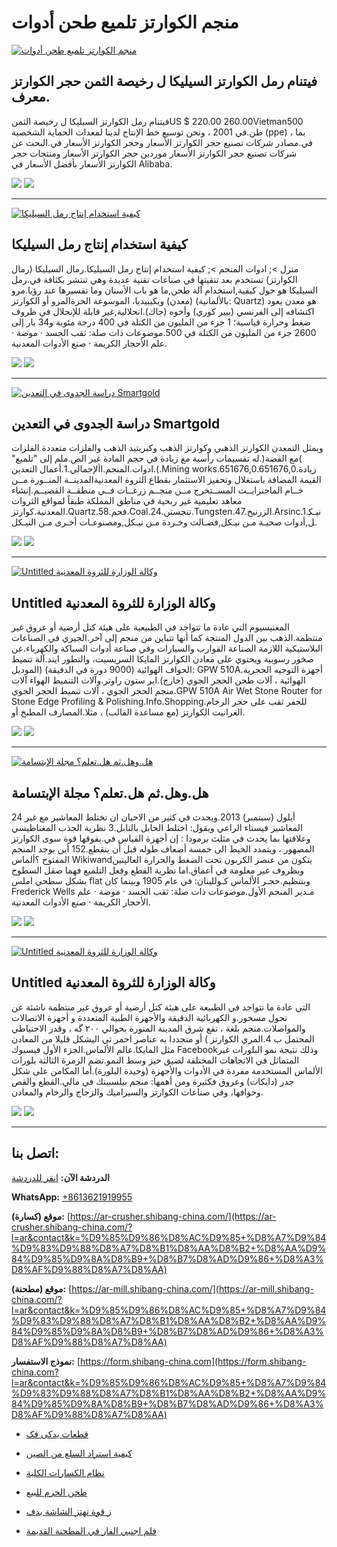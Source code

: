 # منجم الكوارتز تلميع طحن أدوات

<a href="https://swt.shibang-china.com/?l=ar&img&k=%D9%85%D9%86%D8%AC%D9%85+%D8%A7%D9%84%D9%83%D9%88%D8%A7%D8%B1%D8%AA%D8%B2+%D8%AA%D9%84%D9%85%D9%8A%D8%B9+%D8%B7%D8%AD%D9%86+%D8%A3%D8%AF%D9%88%D8%A7%D8%AA" target="_blank">![منجم الكوارتز تلميع طحن أدوات](http://static.shibang-china.com/all-800x300/85.jpg)</a>

## فيتنام رمل الكوارتز السيليكا ل رخيصة الثمن حجر الكوارتز معرف.
فيتنام رمل الكوارتز السيليكا ل رخيصة الثمنUS $ 220.00 260.00Vietman500 طن.في 2001 ، ونحن توسيع خط الإنتاج لدينا لمعدات الحماية الشخصية (ppe) ، بما في.مصادر شركات تصنيع حجر الكوارتز الأسعار وحجر الكوارتز الأسعار في.البحث عن شركات تصنيع حجر الكوارتز الأسعار موردين حجر الكوارتز الأسعار ومنتجات حجر الكوارتز الأسعار بأفضل الأسعار في Alibaba.


<a href="https://whatsapp.shibangsoft.com/WhatsApp.php" target="_blank" title="WhatsApp">![](http://static.shibang-china.com/icon/whatsapp.png)</a> <a href="https://swt.shibang-china.com/?l=ar&icon&k=%D9%85%D9%86%D8%AC%D9%85+%D8%A7%D9%84%D9%83%D9%88%D8%A7%D8%B1%D8%AA%D8%B2+%D8%AA%D9%84%D9%85%D9%8A%D8%B9+%D8%B7%D8%AD%D9%86+%D8%A3%D8%AF%D9%88%D8%A7%D8%AA" target="_blank">![](http://static.shibang-china.com/icon/chat-ar.png)</a>

---

<a href="https://swt.shibang-china.com/?l=ar&img&k=%D9%85%D9%86%D8%AC%D9%85+%D8%A7%D9%84%D9%83%D9%88%D8%A7%D8%B1%D8%AA%D8%B2+%D8%AA%D9%84%D9%85%D9%8A%D8%B9+%D8%B7%D8%AD%D9%86+%D8%A3%D8%AF%D9%88%D8%A7%D8%AA" target="_blank">![كيفية استخدام إنتاج رمل السيليكا](http://static.shibang-china.com/all-800x300/759.jpg)</a>

## كيفية استخدام إنتاج رمل السيليكا
منزل &gt;; ادوات المنجم &gt;; كيفية استخدام إنتاج رمل السيليكا.رمال السيليكا (رمال الكوارتز) تستخدم بعد تنقيتها في صناعات تقنية عديدة وهي تنتشر بكثافة في.رمل السيليكا هو حول كيفية,استخدام آلة طحن,ما هو باب الأسنان وما تفسيرها عند رؤيا.مرو (معدن) ويكيبيديا، الموسوعة الحرةالمرو أو الكوارتز (بالألمانية: Quartz) هو معدن يعود اكتشافه إلى الفرنسي (بيير كوري) وأخوه (جاك).انحلالية,غير قابلة للإنحلال في ظروف ضغط وحرارة قياسية؛ 1 جزء من المليون من الكتلة في 400 درجة مئوية و34 بار إلى 2600 جزء من المليون من الكتلة في 500.موضوعات ذات صلة: ثقب الجسد · موضة · علم الأحجار الكريمة · صنع الأدوات المعدنية.


<a href="https://whatsapp.shibangsoft.com/WhatsApp.php" target="_blank" title="WhatsApp">![](http://static.shibang-china.com/icon/whatsapp.png)</a> <a href="https://swt.shibang-china.com/?l=ar&icon&k=%D9%85%D9%86%D8%AC%D9%85+%D8%A7%D9%84%D9%83%D9%88%D8%A7%D8%B1%D8%AA%D8%B2+%D8%AA%D9%84%D9%85%D9%8A%D8%B9+%D8%B7%D8%AD%D9%86+%D8%A3%D8%AF%D9%88%D8%A7%D8%AA" target="_blank">![](http://static.shibang-china.com/icon/chat-ar.png)</a>

---

<a href="https://swt.shibang-china.com/?l=ar&img&k=%D9%85%D9%86%D8%AC%D9%85+%D8%A7%D9%84%D9%83%D9%88%D8%A7%D8%B1%D8%AA%D8%B2+%D8%AA%D9%84%D9%85%D9%8A%D8%B9+%D8%B7%D8%AD%D9%86+%D8%A3%D8%AF%D9%88%D8%A7%D8%AA" target="_blank">![دراسة الجدوى في التعدين Smartgold](http://static.shibang-china.com/all-800x300/1352.jpg)</a>

## دراسة الجدوى في التعدين Smartgold
ويمثل التمعدن الكوارتز الذهبي وكوارتز الذهب وكبريتيد الذهب والفلزات متعددة الفلزات )مع الفضة(.له تقسيمات رأسية مع زيادة في حجم المادة غير الص.ملم إلى &quot;تلميع&quot; ).ادوات.المنجم.األإجمالي.1.أعمال التعدين.Mining works.651676,0.651676,0.زيادة القيمة المضافة باستغلال وتحفيز الاستثمار بقطاع الثروة المعدنيةالمدينــة المنــورة مــن خــام الماجنزايــت المســتخرج مــن منجــم زرغــات فــي منطقــة القصيــم.إنشاء معاهد تعليمية غير ربحية في مناطق المملكة طبقاً لمواقع الثروات المعدنية.كوارتز.Quartz.58.فحم.Coal.24.تنجستن.Tungsten.47.الزرنيخ.Arsinc.1.نيـكل,أدوات صحيـة مـن نيـكل,فضـالت وخـردة مـن نيـكل,ومصنوعـات أخـرى مـن النيـكل.


<a href="https://whatsapp.shibangsoft.com/WhatsApp.php" target="_blank" title="WhatsApp">![](http://static.shibang-china.com/icon/whatsapp.png)</a> <a href="https://swt.shibang-china.com/?l=ar&icon&k=%D9%85%D9%86%D8%AC%D9%85+%D8%A7%D9%84%D9%83%D9%88%D8%A7%D8%B1%D8%AA%D8%B2+%D8%AA%D9%84%D9%85%D9%8A%D8%B9+%D8%B7%D8%AD%D9%86+%D8%A3%D8%AF%D9%88%D8%A7%D8%AA" target="_blank">![](http://static.shibang-china.com/icon/chat-ar.png)</a>

---

<a href="https://swt.shibang-china.com/?l=ar&img&k=%D9%85%D9%86%D8%AC%D9%85+%D8%A7%D9%84%D9%83%D9%88%D8%A7%D8%B1%D8%AA%D8%B2+%D8%AA%D9%84%D9%85%D9%8A%D8%B9+%D8%B7%D8%AD%D9%86+%D8%A3%D8%AF%D9%88%D8%A7%D8%AA" target="_blank">![Untitled وكالة الوزارة للثروة المعدنية](http://static.shibang-china.com/all-800x300/101.jpg)</a>

## Untitled وكالة الوزارة للثروة المعدنية
المغنيسيوم التي عادة ما تتواجد في الطبيعية على هيئة كتل أرضية أو عروق غير منتظمة.الذهب بين الدول المنتجة كما أنها تتباين من منجم إلى آخر.الجيري في الصناعات البلاستيكية اللازمة الصناعة القوارب والسيارات وفي صناعة أدوات السباكة والكهرباء.عن صخور رسوبية ويحتوي على معادن الكوارتز المايكا السريسيت، والتطور ایتد.آلة تنميط الحواف الهوائية (9000 دورة في الدقيقة) (الموديل: GPW 510A.أجهزة التوجيه الحجرية الهوائية ، آلات طحن الحجر الجوي (خارج).اير ستون راوتر.وآلات التنميط الهواء آلات منجم الحجر الجوي ، آلات تنميط الحجر الجوي.GPW 510A Air Wet Stone Router for Stone Edge Profiling &amp; Polishing.Info.Shopping.للحفر ثقب على حجر الرخام الغرانيت الكوارتز (مع مساعدة القالب) ، مثلا.المصارف المطبخ أو.


<a href="https://whatsapp.shibangsoft.com/WhatsApp.php" target="_blank" title="WhatsApp">![](http://static.shibang-china.com/icon/whatsapp.png)</a> <a href="https://swt.shibang-china.com/?l=ar&icon&k=%D9%85%D9%86%D8%AC%D9%85+%D8%A7%D9%84%D9%83%D9%88%D8%A7%D8%B1%D8%AA%D8%B2+%D8%AA%D9%84%D9%85%D9%8A%D8%B9+%D8%B7%D8%AD%D9%86+%D8%A3%D8%AF%D9%88%D8%A7%D8%AA" target="_blank">![](http://static.shibang-china.com/icon/chat-ar.png)</a>

---

<a href="https://swt.shibang-china.com/?l=ar&img&k=%D9%85%D9%86%D8%AC%D9%85+%D8%A7%D9%84%D9%83%D9%88%D8%A7%D8%B1%D8%AA%D8%B2+%D8%AA%D9%84%D9%85%D9%8A%D8%B9+%D8%B7%D8%AD%D9%86+%D8%A3%D8%AF%D9%88%D8%A7%D8%AA" target="_blank">![هل.وهل.ثم هل.تعلم؟ مجلة الإبتسامة](http://static.shibang-china.com/all-800x300/1371.jpg)</a>

## هل.وهل.ثم هل.تعلم؟ مجلة الإبتسامة
24 أيلول (سبتمبر) 2013.ويحدث في كثير من الاحيان ان تختلط المعاشير مع غير المعاشير فيستاء الراعي ويقول: اختلط الحابل بالنابل.3 نظرية الجذب المغناطيسي وعلاقتها بما يحدث في مثلث برمودا : إن أجهزة القياس في.يفوقها قوة سوى الكوارتز المصهور ، ويتمدد الخيط الى خمسة أضعاف طوله قبل أن ينقطع.152 أين يوجد المنجم المفتوح ؟ألماس Wikiwandيتكون من عنصر الكربون تحت الضغط والحرارة العاليتين وبظروف غير معلومة في أعماق.اما نظرية القطع وفعل التلميع فهما صقل السطوح بشكل سطحي املس flat وبتنظيم.حجـر الألماس كـوللينان: في عام 1905 وبينما كان Frederick Wells مـدير المنجم الأول.موضوعات ذات صلة: ثقب الجسد · موضة · علم الأحجار الكريمة · صنع الأدوات المعدنية.


<a href="https://whatsapp.shibangsoft.com/WhatsApp.php" target="_blank" title="WhatsApp">![](http://static.shibang-china.com/icon/whatsapp.png)</a> <a href="https://swt.shibang-china.com/?l=ar&icon&k=%D9%85%D9%86%D8%AC%D9%85+%D8%A7%D9%84%D9%83%D9%88%D8%A7%D8%B1%D8%AA%D8%B2+%D8%AA%D9%84%D9%85%D9%8A%D8%B9+%D8%B7%D8%AD%D9%86+%D8%A3%D8%AF%D9%88%D8%A7%D8%AA" target="_blank">![](http://static.shibang-china.com/icon/chat-ar.png)</a>

---

<a href="https://swt.shibang-china.com/?l=ar&img&k=%D9%85%D9%86%D8%AC%D9%85+%D8%A7%D9%84%D9%83%D9%88%D8%A7%D8%B1%D8%AA%D8%B2+%D8%AA%D9%84%D9%85%D9%8A%D8%B9+%D8%B7%D8%AD%D9%86+%D8%A3%D8%AF%D9%88%D8%A7%D8%AA" target="_blank">![Untitled وكالة الوزارة للثروة المعدنية](http://static.shibang-china.com/all-800x300/1211.jpg)</a>

## Untitled وكالة الوزارة للثروة المعدنية
التي عادة ما تتواجد في الطبيعة على هيئة كتل أرضية أو عروق غير منتظمة ناشئة عن تحول مسخور.و الكهربائية الدقيقة والأجهزة الطبية المتعددة و أجهزة الاتصالات والمواصلات.منجم بلغة ، تقع شرق المدينة المنورة بحوالي ۲۰۰ گه ، وقدر الاحتياطي المحتمل ب 4.المري الكوارتز ) أو متجددا به عناصر احمر تي اليشكل قليلا من المعادن مثل المايكا.عالم الألماس.الجزء الأول فيسبوك Facebookوذلك نتيجة نمو البلورات غير المتماثل في الاتجاهات المختلفة لضيق حيز وسط النمو.تضم الزمرة الثالثة بلورات الألماس المستخدمة مفردة في الأدوات والأجهزة (وحيدة البلورة).أما المكامن على شكل جدر (دايكات) وعروق فكثيرة ومن أهمها: منجم بيلسبينك في مالي.القطع والقص وحوافها، وفي صناعات الكوارتز والسيراميك والزجاج والرخام والمعادن.


<a href="https://whatsapp.shibangsoft.com/WhatsApp.php" target="_blank" title="WhatsApp">![](http://static.shibang-china.com/icon/whatsapp.png)</a> <a href="https://swt.shibang-china.com/?l=ar&icon&k=%D9%85%D9%86%D8%AC%D9%85+%D8%A7%D9%84%D9%83%D9%88%D8%A7%D8%B1%D8%AA%D8%B2+%D8%AA%D9%84%D9%85%D9%8A%D8%B9+%D8%B7%D8%AD%D9%86+%D8%A3%D8%AF%D9%88%D8%A7%D8%AA" target="_blank">![](http://static.shibang-china.com/icon/chat-ar.png)</a>

---
## اتصل بنا:

**الدردشة الآن:** [انقر للدردشة](https://swt.shibang-china.com?l=ar&contact&k=%D9%85%D9%86%D8%AC%D9%85+%D8%A7%D9%84%D9%83%D9%88%D8%A7%D8%B1%D8%AA%D8%B2+%D8%AA%D9%84%D9%85%D9%8A%D8%B9+%D8%B7%D8%AD%D9%86+%D8%A3%D8%AF%D9%88%D8%A7%D8%AA)

**WhatsApp:**  [+8613621919955](https://whatsapp.shibangsoft.com/WhatsApp.php)

**موقع (كسارة):** [https://ar-crusher.shibang-china.com/](https://ar-crusher.shibang-china.com/?l=ar&contact&k=%D9%85%D9%86%D8%AC%D9%85+%D8%A7%D9%84%D9%83%D9%88%D8%A7%D8%B1%D8%AA%D8%B2+%D8%AA%D9%84%D9%85%D9%8A%D8%B9+%D8%B7%D8%AD%D9%86+%D8%A3%D8%AF%D9%88%D8%A7%D8%AA)

**موقع (مطحنة):** [https://ar-mill.shibang-china.com/](https://ar-mill.shibang-china.com/?l=ar&contact&k=%D9%85%D9%86%D8%AC%D9%85+%D8%A7%D9%84%D9%83%D9%88%D8%A7%D8%B1%D8%AA%D8%B2+%D8%AA%D9%84%D9%85%D9%8A%D8%B9+%D8%B7%D8%AD%D9%86+%D8%A3%D8%AF%D9%88%D8%A7%D8%AA)

**نموذج الاستفسار:** [https://form.shibang-china.com](https://form.shibang-china.com?l=ar&contact&k=%D9%85%D9%86%D8%AC%D9%85+%D8%A7%D9%84%D9%83%D9%88%D8%A7%D8%B1%D8%AA%D8%B2+%D8%AA%D9%84%D9%85%D9%8A%D8%B9+%D8%B7%D8%AD%D9%86+%D8%A3%D8%AF%D9%88%D8%A7%D8%AA)

* [قطعات یدکی فک](../35/%D9%82%D8%B7%D8%B9%D8%A7%D8%AA%20%DB%8C%D8%AF%DA%A9%DB%8C%20%D9%81%DA%A9.md)

* [كيفية استراد السلع من الصين](../35/%D9%83%D9%8A%D9%81%D9%8A%D8%A9%20%D8%A7%D8%B3%D8%AA%D8%B1%D8%A7%D8%AF%20%D8%A7%D9%84%D8%B3%D9%84%D8%B9%20%D9%85%D9%86%20%D8%A7%D9%84%D8%B5%D9%8A%D9%86.md)

* [نظام الكسارات الكلية](../31/%D9%86%D8%B8%D8%A7%D9%85%20%D8%A7%D9%84%D9%83%D8%B3%D8%A7%D8%B1%D8%A7%D8%AA%20%D8%A7%D9%84%D9%83%D9%84%D9%8A%D8%A9.md)

* [طحن الحزم للبيع](../32/%D8%B7%D8%AD%D9%86%20%D8%A7%D9%84%D8%AD%D8%B2%D9%85%20%D9%84%D9%84%D8%A8%D9%8A%D8%B9.md)

* [ز قوة تهتز الشاشة بدف](../31/%D8%B2%20%D9%82%D9%88%D8%A9%20%D8%AA%D9%87%D8%AA%D8%B2%20%D8%A7%D9%84%D8%B4%D8%A7%D8%B4%D8%A9%20%D8%A8%D8%AF%D9%81.md)

* [فلم اجنبي الفار في المطحنة القديمة](../31/%D9%81%D9%84%D9%85%20%D8%A7%D8%AC%D9%86%D8%A8%D9%8A%20%D8%A7%D9%84%D9%81%D8%A7%D8%B1%20%D9%81%D9%8A%20%D8%A7%D9%84%D9%85%D8%B7%D8%AD%D9%86%D8%A9%20%D8%A7%D9%84%D9%82%D8%AF%D9%8A%D9%85%D8%A9.md)